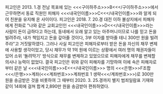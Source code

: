 피고인은 2013. 1.경 전남 목포에 있는 <<<구이하주소>>>B<<</구이하주소>>>에서 근무하면서 동료 직원인 피해자 <<<내국인이름>>>C<<</내국인이름>>>와 알게 되어 친분을 유지해 온 사이이다.
피고인은 2018. 7. 20.경 대전 이하 불상지에서 피해자에게 전화로 "나와 같은 교회교인인 <<<내국인이름>>>D<<</내국인이름>>>라는 사람이 돈이 급하다고 하는데, 동네에서 오래 알고 있는 아주머니이므로 나를 믿고 돈을 빌려주라, 내가 책임지고 돈을 갚아줄 것이다, 3부 이자를 받아줄 테니 300만 원을 빌려주라"고 거짓말하였다.
그러나 사실 피고인은 피해자로부터 받은 돈을 자신의 채무 변제에 사용할 생각이었고, 당시 채무가 약 1억 원에 이르는 상황에서 여러 명의 채권자들이 있어 소위 ‘돌려막기' 방식으로 채무를 변제하고 있었으므로 피해자에게 채무를 변제할 의사나 능력이 없었다.
결국 피고인은 위와 같이 피해자를 기망하여 이에 속은 피해자로부터 같은 날 <<<내국인이름>>>E<<</내국인이름>>> 명의 <<<은행>>>F조합<<</은행>>>계좌(<<<계좌번호>>>계좌번호 1 생략<<</계좌번호>>>)로 300만 원을 송금받은 것을 비롯하여 그 때부터 2020. 3. 25.경까지 별지 범죄일람표 기재와 같이 14회에 걸쳐 합계 2,890만 원을 송금받아 편취하였다.